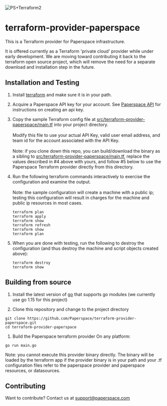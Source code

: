 ![PS+Terraform2](https://user-images.githubusercontent.com/585865/90683337-5e825d00-e234-11ea-8bda-c4b299a00189.png)


# terraform-provider-paperspace
This is a Terraform provider for Paperspace infrastructure.

It is offered currently as a Terraform 'private cloud' provider while under early development.  We are moving toward contributing it back to the terraform open source project, which will remove the need for a separate download and installation step in the future.

## Installation and Testing
1) Install [terraform](https://www.terraform.io/downloads.html) and make sure it is in your path.

1) Acquire a Paperspace API key for your account. See [Paperspace API](https://docs.paperspace.com/core/api-reference/) for instructions on creating an api key.

1) Copy the sample Terraform config file at [src/terraform-provider-paperspace/main.tf](src/terraform-provider-paperspace/main.tf) into your project directory.\
\
Modify this file to use your actual API Key, valid user email address, and team id for the account associated with the API Key.\
\
Note: if you clone down this repo, you can build/download the binary as a sibling to [src/terraform-provider-paperspace/main.tf](src/terraform-provider-paperspace/main.tf), replace the values described in #4 above with yours, and follow #5 below to use the Paperspace Terraform provider directly from this directory.

1) Run the following terraform commands interactively to exercise the configuration and examine the output.\
\
Note: the sample configuration will create a machine with a public ip; testing this configuration will result in charges for the machine and public ip resources in most cases.
    ```
    terraform plan
    terraform apply
    terraform show
    terraform refresh
    terraform show
    terraform plan
    ```

6) When you are done with testing, run the following to destroy the configuration (and thus destroy the machine and script objects created above):
    ```
    terraform destroy
    terraform show
    ```

## Building from source

1) Install the latest version of [go](https://golang.org/dl/) that supports go modules (we currently use go 1.15 for this project)

1) Clone this repository and change to the project directory
```
git clone https://github.com/Paperspace/terraform-provider-paperspace.git
cd terraform-provider-paperspace
```

1) Build the Paperspace terraform provider
On any platform:
```
go run main.go
```

Note: you cannot execute this provider binary directly.  The binary will be loaded by the terraform app if the provider binary is in your path and your .tf configuration files refer to the paperspace provider and paperspace resources, or datasources.

## Contributing

Want to contribute? Contact us at support@paperspace.com
